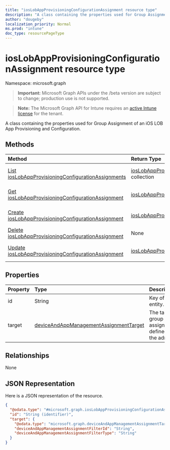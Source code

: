 ```yaml
---
title: "iosLobAppProvisioningConfigurationAssignment resource type"
description: "A class containing the properties used for Group Assignment of an iOS LOB App Provisioning and Configuration."
author: "dougeby"
localization_priority: Normal
ms.prod: "intune"
doc_type: resourcePageType
---
```


# iosLobAppProvisioningConfigurationAssignment resource type

Namespace: microsoft.graph

> **Important:** Microsoft Graph APIs under the /beta version are subject to change; production use is not supported.

> **Note:** The Microsoft Graph API for Intune requires an [active Intune license](https://go.microsoft.com/fwlink/?linkid=839381) for the tenant.

A class containing the properties used for Group Assignment of an iOS LOB App Provisioning and Configuration.

## Methods
|Method|Return Type|Description|
|:---|:---|:---|
|[List iosLobAppProvisioningConfigurationAssignments](../api/intune-apps-ioslobappprovisioningconfigurationassignment-list.md)|[iosLobAppProvisioningConfigurationAssignment](../resources/intune-apps-ioslobappprovisioningconfigurationassignment.md) collection|List properties and relationships of the [iosLobAppProvisioningConfigurationAssignment](../resources/intune-apps-ioslobappprovisioningconfigurationassignment.md) objects.|
|[Get iosLobAppProvisioningConfigurationAssignment](../api/intune-apps-ioslobappprovisioningconfigurationassignment-get.md)|[iosLobAppProvisioningConfigurationAssignment](../resources/intune-apps-ioslobappprovisioningconfigurationassignment.md)|Read properties and relationships of the [iosLobAppProvisioningConfigurationAssignment](../resources/intune-apps-ioslobappprovisioningconfigurationassignment.md) object.|
|[Create iosLobAppProvisioningConfigurationAssignment](../api/intune-apps-ioslobappprovisioningconfigurationassignment-create.md)|[iosLobAppProvisioningConfigurationAssignment](../resources/intune-apps-ioslobappprovisioningconfigurationassignment.md)|Create a new [iosLobAppProvisioningConfigurationAssignment](../resources/intune-apps-ioslobappprovisioningconfigurationassignment.md) object.|
|[Delete iosLobAppProvisioningConfigurationAssignment](../api/intune-apps-ioslobappprovisioningconfigurationassignment-delete.md)|None|Deletes a [iosLobAppProvisioningConfigurationAssignment](../resources/intune-apps-ioslobappprovisioningconfigurationassignment.md).|
|[Update iosLobAppProvisioningConfigurationAssignment](../api/intune-apps-ioslobappprovisioningconfigurationassignment-update.md)|[iosLobAppProvisioningConfigurationAssignment](../resources/intune-apps-ioslobappprovisioningconfigurationassignment.md)|Update the properties of a [iosLobAppProvisioningConfigurationAssignment](../resources/intune-apps-ioslobappprovisioningconfigurationassignment.md) object.|

## Properties
|Property|Type|Description|
|:---|:---|:---|
|id|String|Key of the entity.|
|target|[deviceAndAppManagementAssignmentTarget](../resources/intune-shared-deviceandappmanagementassignmenttarget.md)|The target group assignment defined by the admin.|

## Relationships
None

## JSON Representation
Here is a JSON representation of the resource.
<!-- {
  "blockType": "resource",
  "keyProperty": "id",
  "@odata.type": "microsoft.graph.iosLobAppProvisioningConfigurationAssignment"
}
-->
``` json
{
  "@odata.type": "#microsoft.graph.iosLobAppProvisioningConfigurationAssignment",
  "id": "String (identifier)",
  "target": {
    "@odata.type": "microsoft.graph.deviceAndAppManagementAssignmentTarget",
    "deviceAndAppManagementAssignmentFilterId": "String",
    "deviceAndAppManagementAssignmentFilterType": "String"
  }
}
```




